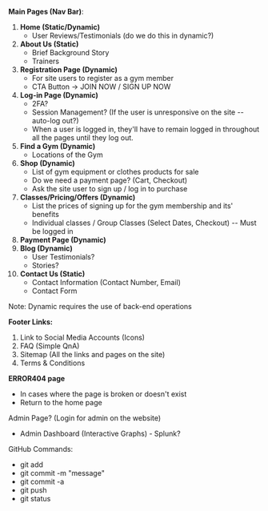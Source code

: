 
**Main Pages (Nav Bar)**:
1. **Home (Static/Dynamic)** 
   - User Reviews/Testimonials (do we do this in dynamic?) 
2. **About Us (Static)**
   - Brief Background Story
   - Trainers
3. **Registration Page (Dynamic)**
   - For site users to register as a gym member 
   - CTA Button -> JOIN NOW / SIGN UP NOW
4. **Log-in Page (Dynamic)**
   - 2FA?
   - Session Management? (If the user is unresponsive on the site -- auto-log out?)
   -  When a user is logged in, they'll have to remain logged in throughout all the pages until they log out.
5. **Find a Gym (Dynamic)**
   - Locations of the Gym
6. **Shop (Dynamic)**
   - List of gym equipment or clothes products for sale
   - Do we need a payment page? (Cart, Checkout)
   - Ask the site user to sign up / log in to purchase
7. **Classes/Pricing/Offers (Dynamic)**
   - List the prices of signing up for the gym membership and its' benefits
   - Individual classes / Group Classes (Select Dates, Checkout) -- Must be logged in
8. **Payment Page (Dynamic)**
9. **Blog (Dynamic)**
   - User Testimonials?
   - Stories?
10. **Contact Us (Static)**
    - Contact Information (Contact Number, Email)
    - Contact Form

Note: Dynamic requires the use of back-end operations

**Footer Links:**
1. Link to Social Media Accounts (Icons)
2. FAQ (Simple QnA)
3. Sitemap (All the links and pages on the site)
4. Terms & Conditions

**ERROR404 page**
- In cases where the page is broken or doesn't exist
- Return to the home page 

Admin Page? (Login for admin on the website)
- Admin Dashboard (Interactive Graphs) - Splunk? 

GitHub Commands:
- git add
- git commit -m "message"
- git commit -a
- git push
- git status
